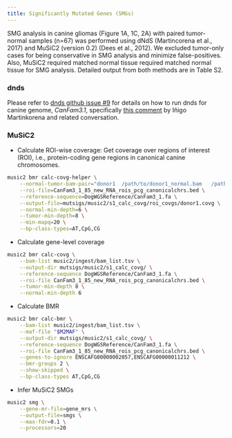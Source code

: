```yaml
---
title: Significantly Mutated Genes (SMGs)
---
```


SMG analysis in canine gliomas (Figure 1A, 1C, 2A) with paired tumor-normal samples (n=67) was performed using dNdS (Martincorena et al., 2017) and MuSiC2 (version 0.2) (Dees et al., 2012). We excluded tumor-only cases for being conservative in SMG analysis and minimize false-positives. Also, MuSiC2 required matched normal tissue required matched normal tissue for SMG analysis. Detailed output from both methods are in Table S2.

### dnds

Please refer to [dnds github issue #9](https://github.com/im3sanger/dndscv/issues/9) for details on how to run dnds for canine genome, *CanFam3.1*, specifically [this comment](https://github.com/im3sanger/dndscv/issues/9#issuecomment-423551391) by Iñigo Martinkorena and related conversation.

### MuSiC2

*   Calculate ROI-wise coverage: Get coverage over regions of interest (ROI), i.e., protein-coding gene regions in canonical canine chromosomes.

```sh
music2 bmr calc-covg-helper \
    --normal-tumor-bam-pair="donor1  /path/to/donor1_normal.bam   /path/to/donor1_tumor.bam" \
    --roi-file=CanFam3_1_85_new_RNA_rois_pcg_canonicalchrs.bed \
    --reference-sequence=DogWGSReference/CanFam3_1.fa \
    --output-file=mutsigs/music2/s1_calc_covg/roi_covgs/donor1.covg \
    --normal-min-depth=6 \
    --tumor-min-depth=8 \
    --min-mapq=20 \
    --bp-class-types=AT,CpG,CG
```

*   Calculate gene-level coverage

```sh
music2 bmr calc-covg \
    --bam-list music2/ingest/bam_list.tsv \
    --output-dir mutsigs/music2/s1_calc_covg/ \
    --reference-sequence DogWGSReference/CanFam3_1.fa \
    --roi-file CanFam3_1_85_new_RNA_rois_pcg_canonicalchrs.bed \
    --tumor-min-depth 8 \
    --normal-min-depth 6
```

*   Calculate BMR

```sh
music2 bmr calc-bmr \
    --bam-list music2/ingest/bam_list.tsv \
    --maf-file "$M2MAF" \
    --output-dir mutsigs/music2/s1_calc_covg/ \
    --reference-sequence DogWGSReference/CanFam3_1.fa \
    --roi-file CanFam3_1_85_new_RNA_rois_pcg_canonicalchrs.bed \
    --genes-to-ignore ENSCAFG00000002057,ENSCAFG00000011212 \
    --bmr-groups 2 \
    --show-skipped \
    --bp-class-types AT,CpG,CG
```

*   Infer MuSiC2 SMGs

```sh
music2 smg \
    --gene-mr-file=gene_mrs \
    --output-file=smgs \
    --max-fdr=0.1 \
    --processors=20
```
